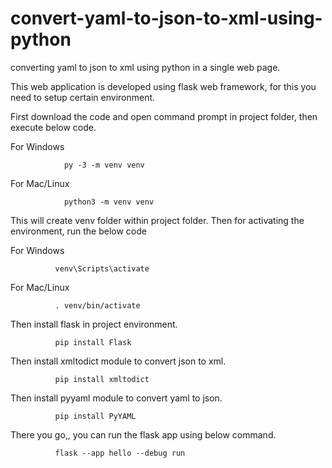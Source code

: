 # convert-yaml-to-json-to-xml-using-python
converting yaml to json to xml using python in a single web page.

This web application is developed using flask web framework, for this you need to setup certain environment. 

First download the code and open command prompt in project folder, then execute below code.
  
For Windows

                py -3 -m venv venv  

For Mac/Linux

                python3 -m venv venv
                
This will create venv folder within project folder.
Then for activating the environment, run the below code

For Windows 

              venv\Scripts\activate
              
For Mac/Linux

              . venv/bin/activate
              
Then install flask in project environment.
  
              pip install Flask
              
Then install xmltodict module to convert json to xml.
              
              pip install xmltodict

Then install pyyaml module to convert yaml to json.

              pip install PyYAML
              
There you go,, you can run the flask app using below command.

              flask --app hello --debug run
